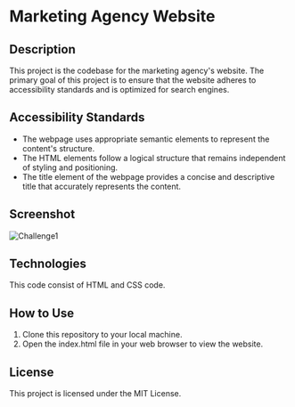 # Marketing Agency Website

## Description
This project is the codebase for the marketing agency's website. The primary goal of this project is to ensure that the website adheres to accessibility standards and is optimized for search engines.

## Accessibility Standards
- The webpage uses appropriate semantic elements to represent the content's structure.
- The HTML elements follow a logical structure that remains independent of styling and positioning.
- The title element of the webpage provides a concise and descriptive title that accurately represents the content.

## Screenshot
![Challenge1](https://github.com/Jeremyethridge/Marketing-Agency-Website/assets/128623643/8b2f54bc-59ee-4303-9bcb-cf61984ee16a)

## Technologies
This code consist of HTML and CSS code.

## How to Use
1. Clone this repository to your local machine.
2. Open the index.html file in your web browser to view the website.
   
## License
This project is licensed under the MIT License.
